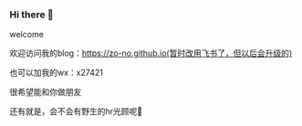 ### Hi there 👋
welcome

欢迎访问我的blog：https://zo-no.github.io(暂时改用飞书了，但以后会升级的)

也可以加我的wx：x27421

很希望能和你做朋友

还有就是，会不会有野生的hr光顾呢🤡
